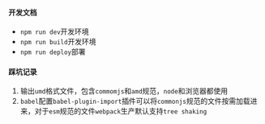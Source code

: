 #### 开发文档

- `npm run dev`开发环境
- `npm run build`开发环境
- `npm run deploy`部署

#### 踩坑记录

1. 输出`umd`格式文件，包含`commomjs`和`amd`规范，`node`和浏览器都使用
2. `babel`配置`babel-plugin-import`插件可以将`commonjs`规范的文件按需加载进来，对于`esm`规范的文件`webpack`生产默认支持`tree shaking`
